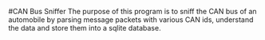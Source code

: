 #CAN Bus Sniffer
The purpose of this program is to sniff the CAN bus of an automobile by parsing message packets with various CAN ids, understand the data and store them into a sqlite database.
